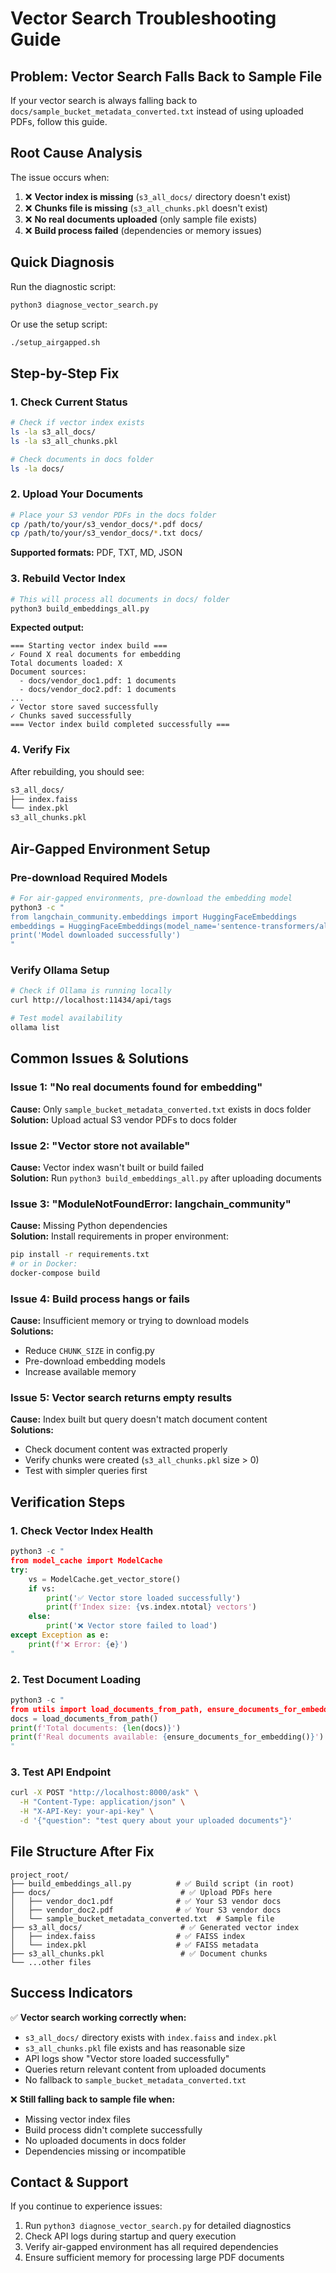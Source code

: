 # Vector Search Troubleshooting Guide

## Problem: Vector Search Falls Back to Sample File

If your vector search is always falling back to `docs/sample_bucket_metadata_converted.txt` instead of using uploaded PDFs, follow this guide.

## Root Cause Analysis

The issue occurs when:
1. ❌ **Vector index is missing** (`s3_all_docs/` directory doesn't exist)
2. ❌ **Chunks file is missing** (`s3_all_chunks.pkl` doesn't exist) 
3. ❌ **No real documents uploaded** (only sample file exists)
4. ❌ **Build process failed** (dependencies or memory issues)

## Quick Diagnosis

Run the diagnostic script:
```bash
python3 diagnose_vector_search.py
```

Or use the setup script:
```bash
./setup_airgapped.sh
```

## Step-by-Step Fix

### 1. Check Current Status
```bash
# Check if vector index exists
ls -la s3_all_docs/
ls -la s3_all_chunks.pkl

# Check documents in docs folder
ls -la docs/
```

### 2. Upload Your Documents
```bash
# Place your S3 vendor PDFs in the docs folder
cp /path/to/your/s3_vendor_docs/*.pdf docs/
cp /path/to/your/s3_vendor_docs/*.txt docs/
```

**Supported formats:** PDF, TXT, MD, JSON

### 3. Rebuild Vector Index
```bash
# This will process all documents in docs/ folder
python3 build_embeddings_all.py
```

**Expected output:**
```
=== Starting vector index build ===
✓ Found X real documents for embedding
Total documents loaded: X
Document sources:
  - docs/vendor_doc1.pdf: 1 documents
  - docs/vendor_doc2.pdf: 1 documents
...
✓ Vector store saved successfully
✓ Chunks saved successfully
=== Vector index build completed successfully ===
```

### 4. Verify Fix
After rebuilding, you should see:
```bash
s3_all_docs/
├── index.faiss
└── index.pkl
s3_all_chunks.pkl
```

## Air-Gapped Environment Setup

### Pre-download Required Models
```bash
# For air-gapped environments, pre-download the embedding model
python3 -c "
from langchain_community.embeddings import HuggingFaceEmbeddings
embeddings = HuggingFaceEmbeddings(model_name='sentence-transformers/all-MiniLM-L6-v2')
print('Model downloaded successfully')
"
```

### Verify Ollama Setup
```bash
# Check if Ollama is running locally
curl http://localhost:11434/api/tags

# Test model availability
ollama list
```

## Common Issues & Solutions

### Issue 1: "No real documents found for embedding"
**Cause:** Only `sample_bucket_metadata_converted.txt` exists in docs folder  
**Solution:** Upload actual S3 vendor PDFs to docs folder

### Issue 2: "Vector store not available"
**Cause:** Vector index wasn't built or build failed  
**Solution:** Run `python3 build_embeddings_all.py` after uploading documents

### Issue 3: "ModuleNotFoundError: langchain_community"
**Cause:** Missing Python dependencies  
**Solution:** Install requirements in proper environment:
```bash
pip install -r requirements.txt
# or in Docker:
docker-compose build
```

### Issue 4: Build process hangs or fails
**Cause:** Insufficient memory or trying to download models  
**Solutions:**
- Reduce `CHUNK_SIZE` in config.py
- Pre-download embedding models
- Increase available memory

### Issue 5: Vector search returns empty results
**Cause:** Index built but query doesn't match document content  
**Solutions:**
- Check document content was extracted properly
- Verify chunks were created (`s3_all_chunks.pkl` size > 0)
- Test with simpler queries first

## Verification Steps

### 1. Check Vector Index Health
```python
python3 -c "
from model_cache import ModelCache
try:
    vs = ModelCache.get_vector_store()
    if vs:
        print('✅ Vector store loaded successfully')
        print(f'Index size: {vs.index.ntotal} vectors')
    else:
        print('❌ Vector store failed to load')
except Exception as e:
    print(f'❌ Error: {e}')
"
```

### 2. Test Document Loading
```python
python3 -c "
from utils import load_documents_from_path, ensure_documents_for_embedding
docs = load_documents_from_path()
print(f'Total documents: {len(docs)}')
print(f'Real documents available: {ensure_documents_for_embedding()}')
"
```

### 3. Test API Endpoint
```bash
curl -X POST "http://localhost:8000/ask" \
  -H "Content-Type: application/json" \
  -H "X-API-Key: your-api-key" \
  -d '{"question": "test query about your uploaded documents"}'
```

## File Structure After Fix

```
project_root/
├── build_embeddings_all.py          # ✅ Build script (in root)
├── docs/                             # ✅ Upload PDFs here
│   ├── vendor_doc1.pdf              # ✅ Your S3 vendor docs
│   ├── vendor_doc2.pdf              # ✅ Your S3 vendor docs
│   └── sample_bucket_metadata_converted.txt  # Sample file
├── s3_all_docs/                      # ✅ Generated vector index
│   ├── index.faiss                  # ✅ FAISS index
│   └── index.pkl                    # ✅ FAISS metadata
├── s3_all_chunks.pkl                 # ✅ Document chunks
└── ...other files
```

## Success Indicators

✅ **Vector search working correctly when:**
- `s3_all_docs/` directory exists with `index.faiss` and `index.pkl`
- `s3_all_chunks.pkl` file exists and has reasonable size
- API logs show "Vector store loaded successfully"
- Queries return relevant content from uploaded documents
- No fallback to `sample_bucket_metadata_converted.txt`

❌ **Still falling back to sample file when:**
- Missing vector index files
- Build process didn't complete successfully
- No uploaded documents in docs folder
- Dependencies missing or incompatible

## Contact & Support

If you continue to experience issues:
1. Run `python3 diagnose_vector_search.py` for detailed diagnostics
2. Check API logs during startup and query execution
3. Verify air-gapped environment has all required dependencies
4. Ensure sufficient memory for processing large PDF documents